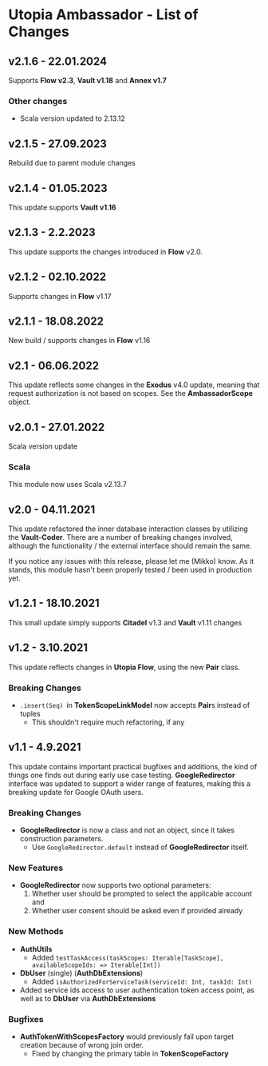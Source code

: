 # Utopia Ambassador - List of Changes

## v2.1.6 - 22.01.2024
Supports **Flow v2.3**, **Vault v1.18** and **Annex v1.7**
### Other changes
- Scala version updated to 2.13.12

## v2.1.5 - 27.09.2023
Rebuild due to parent module changes

## v2.1.4 - 01.05.2023
This update supports **Vault v1.16**

## v2.1.3 - 2.2.2023
This update supports the changes introduced in **Flow** v2.0.

## v2.1.2 - 02.10.2022
Supports changes in **Flow** v1.17

## v2.1.1 - 18.08.2022
New build / supports changes in **Flow** v1.16

## v2.1 - 06.06.2022
This update reflects some changes in the **Exodus** v4.0 update, meaning that request authorization is not based on 
scopes. See the **AmbassadorScope** object.

## v2.0.1 - 27.01.2022
Scala version update
### Scala
This module now uses Scala v2.13.7

## v2.0 - 04.11.2021
This update refactored the inner database interaction classes by utilizing the **Vault-Coder**. 
There are a number of breaking changes involved, although the functionality / the external interface 
should remain the same.

If you notice any issues with this release, please let me (Mikko) know. 
As it stands, this module hasn't been properly tested / been used in production yet.

## v1.2.1 - 18.10.2021
This small update simply supports **Citadel** v1.3 and **Vault** v1.11 changes

## v1.2 - 3.10.2021
This update reflects changes in **Utopia Flow**, using the new **Pair** class. 
### Breaking Changes
- `.insert(Seq) `in **TokenScopeLinkModel** now accepts **Pair**s instead of tuples
  - This shouldn't require much refactoring, if any

## v1.1 - 4.9.2021
This update contains important practical bugfixes and additions, the kind of things one finds out during early 
use case testing. **GoogleRedirector** interface was updated to support a wider range of features, 
making this a breaking update for Google OAuth users.
### Breaking Changes
- **GoogleRedirector** is now a class and not an object, since it takes construction parameters.
  - Use `GoogleRedirector.default` instead of **GoogleRedirector** itself.
### New Features
- **GoogleRedirector** now supports two optional parameters: 
  1) Whether user should be prompted to select the applicable account and
  2) Whether user consent should be asked even if provided already
### New Methods
- **AuthUtils**
  - Added `testTaskAccess(taskScopes: Iterable[TaskScope], availableScopeIds: => Iterable[Int])`
- **DbUser** (single) (**AuthDbExtensions**)
  - Added `isAuthorizedForServiceTask(serviceId: Int, taskId: Int)`
- Added service ids access to user authentication token access point, as well as to 
  **DbUser** via **AuthDbExtensions**
### Bugfixes
- **AuthTokenWithScopesFactory** would previously fail upon target creation because of wrong join order.
  - Fixed by changing the primary table in **TokenScopeFactory**
